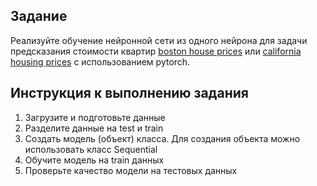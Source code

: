 ## Задание
Реализуйте обучение нейронной сети из одного нейрона для задачи предсказания стоимости квартир [boston house prices](!https://github.com/KBAHTNET/ai_learning/blob/main/Linear%20regression/Boston%20House%20Prices.csv) или [california housing prices](!https://github.com/KBAHTNET/ai_learning/blob/main/Linear%20regression/California%20Housing%20Prices.csv) с использованием pytorch.

## Инструкция к выполнению задания

1. Загрузите и подготовьте данные
2. Разделите данные на test и train
3. Создать модель (объект) класса. Для создания объекта можно использовать класс Sequential
4. Обучите модель на train данных
5. Проверьте качество модели на тестовых данных
